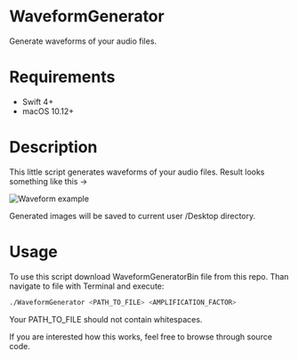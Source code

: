 # WaveformGenerator

Generate waveforms of your audio files.

# Requirements

* Swift 4+
* macOS 10.12+

# Description

This little script generates waveforms of your audio files.
Result looks something like this ->

![Waveform example](https://i.imgur.com/nyam4H5.png)

Generated images will be saved to current user /Desktop directory.

# Usage

To use this script download WaveformGeneratorBin file from this repo. 
Than navigate to file with Terminal and execute:

```bash
./WaveformGenerator <PATH_TO_FILE> <AMPLIFICATION_FACTOR>
```

Your PATH_TO_FILE should not contain whitespaces.

If you are interested how this works, feel free to browse through source code.
